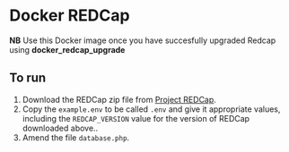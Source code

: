 # Docker REDCap

**NB** Use this Docker image once you have succesfully upgraded Redcap using **docker_redcap_upgrade**

## To run

1. Download the REDCap zip file from [Project REDCap](https://community.projectredcap.org/index.html).
2. Copy the `example.env` to be called `.env` and give it appropriate values, including the `REDCAP_VERSION` value for the version of REDCap downloaded above..
3. Amend the file `database.php`.
